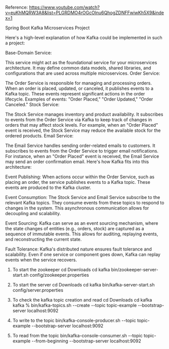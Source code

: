 Reference: https://www.youtube.com/watch?v=euKhMQRW3A8&list=PLGRDMO4rOGcOlnu6QhogZDNFFwiwKh5X9&index=1 

Spring Boot Kafka Microservices Project

Here's a high-level explanation of how Kafka could be implemented in such a project:

Base-Domain Service:

This service might act as the foundational service for your microservices architecture.
It may define common data models, shared libraries, and configurations that are used across multiple microservices.
Order Service:

The Order Service is responsible for managing and processing orders.
When an order is placed, updated, or canceled, it publishes events to a Kafka topic. These events represent significant actions in the order lifecycle.
Examples of events: "Order Placed," "Order Updated," "Order Canceled."
Stock Service:

The Stock Service manages inventory and product availability.
It subscribes to events from the Order Service via Kafka to keep track of changes in orders that may affect stock levels.
For example, when an "Order Placed" event is received, the Stock Service may reduce the available stock for the ordered products.
Email Service:

The Email Service handles sending order-related emails to customers.
It subscribes to events from the Order Service to trigger email notifications.
For instance, when an "Order Placed" event is received, the Email Service may send an order confirmation email.
Here's how Kafka fits into this architecture:

Event Publishing: When actions occur within the Order Service, such as placing an order, the service publishes events to a Kafka topic. These events are produced to the Kafka cluster.

Event Consumption: The Stock Service and Email Service subscribe to the relevant Kafka topics. They consume events from these topics to respond to changes in the system. This asynchronous communication allows for decoupling and scalability.

Event Sourcing: Kafka can serve as an event sourcing mechanism, where the state changes of entities (e.g., orders, stock) are captured as a sequence of immutable events. This allows for auditing, replaying events, and reconstructing the current state.

Fault Tolerance: Kafka's distributed nature ensures fault tolerance and scalability. Even if one service or component goes down, Kafka can replay events when the service recovers.




1. To start the zookeeper
cd Downloads
cd kafka
bin/zookeeper-server-start.sh config/zookeeper.properties

2. To start the server 
cd Downloads
cd kafka
bin/kafka-server-start.sh config/server.properties

3. To check the kafka topic creation and read
   cd Downloads
   cd kafka
   kafka % bin/kafka-topics.sh --create --topic topic-example --bootstrap-server localhost:9092

4. To write to the topic
bin/kafka-console-producer.sh --topic topic-example --bootstrap-server localhost:9092
5. To read from the topic
   bin/kafka-console-consumer.sh --topic topic-example --from-beginning --bootstrap-server localhost:9092 



